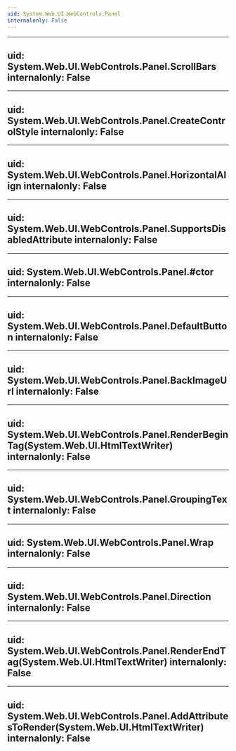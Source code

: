 ```yaml
---
uid: System.Web.UI.WebControls.Panel
internalonly: False
---
```


---
uid: System.Web.UI.WebControls.Panel.ScrollBars
internalonly: False
---

---
uid: System.Web.UI.WebControls.Panel.CreateControlStyle
internalonly: False
---

---
uid: System.Web.UI.WebControls.Panel.HorizontalAlign
internalonly: False
---

---
uid: System.Web.UI.WebControls.Panel.SupportsDisabledAttribute
internalonly: False
---

---
uid: System.Web.UI.WebControls.Panel.#ctor
internalonly: False
---

---
uid: System.Web.UI.WebControls.Panel.DefaultButton
internalonly: False
---

---
uid: System.Web.UI.WebControls.Panel.BackImageUrl
internalonly: False
---

---
uid: System.Web.UI.WebControls.Panel.RenderBeginTag(System.Web.UI.HtmlTextWriter)
internalonly: False
---

---
uid: System.Web.UI.WebControls.Panel.GroupingText
internalonly: False
---

---
uid: System.Web.UI.WebControls.Panel.Wrap
internalonly: False
---

---
uid: System.Web.UI.WebControls.Panel.Direction
internalonly: False
---

---
uid: System.Web.UI.WebControls.Panel.RenderEndTag(System.Web.UI.HtmlTextWriter)
internalonly: False
---

---
uid: System.Web.UI.WebControls.Panel.AddAttributesToRender(System.Web.UI.HtmlTextWriter)
internalonly: False
---
